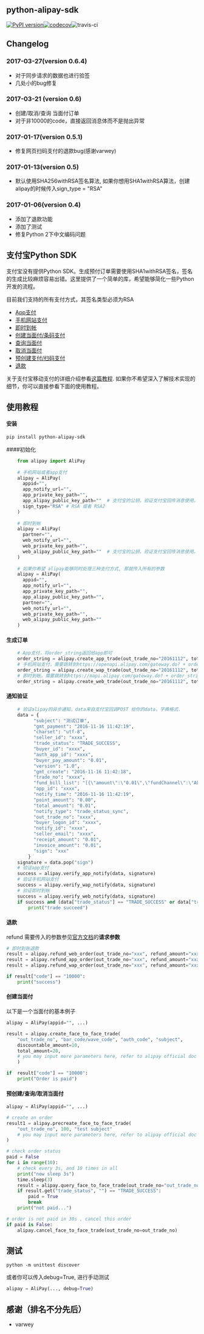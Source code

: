 ## python-alipay-sdk
[![PyPI version](https://badge.fury.io/py/python-alipay-sdk.svg)](https://badge.fury.io/py/python-alipay-sdk)[![codecov](https://codecov.io/gh/fzlee/alipay/branch/master/graph/badge.svg)](https://codecov.io/gh/fzlee/alipay)![travis-ci](https://travis-ci.org/fzlee/alipay.svg?branch=master)
## Changelog
### 2017-03-27(version 0.6.4)
* 对于同步请求的数据也进行验签
* 几处小的bug修复

### 2017-03-21 (version 0.6)
* 创建/取消/查询 当面付订单
* 对于非10000的code，直接返回消息体而不是抛出异常

### 2017-01-17(version 0.5.1)
* 修复网页扫码支付的退款bug(感谢varwey)

### 2017-01-13(version 0.5)
* 默认使用SHA256withRSA签名算法, 如果你想用SHA1withRSA算法，创建alipay的时候传入sign_type = "RSA"

### 2017-01-06(version 0.4)
* 添加了退款功能
* 添加了测试
* 修复Python 2下中文编码问题

##  支付宝Python SDK
支付宝没有提供Python SDK。生成预付订单需要使用SHA1withRSA签名，签名的生成比较麻烦容易出错。这里提供了一个简单的库，希望能够简化一些Python开发的流程。

目前我们支持的所有支付方式，其签名类型必须为RSA
* [App支付](https://doc.open.alipay.com/docs/doc.htm?treeId=193&articleId=105051&docType=1)
* [手机网站支付](https://doc.open.alipay.com/docs/doc.htm?treeId=193&articleId=105288&docType=1)
* [即时到帐](https://doc.open.alipay.com/doc2/detail?treeId=62&articleId=103566&docType=1)
* [创建当面付/条码支付](https://doc.open.alipay.com/docs/api.htm?docType=4&apiId=850)
* [查询当面付](https://doc.open.alipay.com/docs/api.htm?docType=4&apiId=757)
* [取消当面付](https://doc.open.alipay.com/docs/api.htm?docType=4&apiId=866)
* [预创建支付/扫码支付](https://doc.open.alipay.com/docs/api.htm?docType=4&apiId=862)
* [退款](https://doc.open.alipay.com/docs/api.htm?docType=4&apiId=759)

关于支付宝移动支付的详细介绍参看[这篇教程](https://ifconfiger.com/page/python-alipay-sdk). 如果你不希望深入了解技术实现的细节，你可以直接参看下面的使用教程。

## 使用教程
#### 安装

```bash
pip install python-alipay-sdk
```

####初始化
```Python
    from alipay import AliPay
    
    # 手机网站或者app支付
    alipay = AliPay(
      appid="",
      app_notify_url="", 
      app_private_key_path="", 
      app_alipay_public_key_path=""  # 支付宝的公钥，验证支付宝回传消息使用，不是你自己的公钥,
      sign_type="RSA" # RSA 或者 RSA2
    )
    
    # 即时到帐
    alipay = AliPay(
      partner="",
      web_notify_url="", 
      web_private_key_path="", 
      web_alipay_public_key_path=""  # 支付宝的公钥，验证支付宝回传消息使用，不是你自己的公钥
    )
    
    # 如果你希望 alipay能够同时处理三种支付方式, 那就传入所有的参数
    alipay = AliPay(
      appid="",
      app_notify_url="", 
      app_private_key_path="",
      app_alipay_public_key_path="",
      partner="", 
      web_notify_url="",
      web_private_key_path="", 
      web_alipay_public_key_path="" 
    )
```

#### 生成订单
```Python
    # App支付，将order_string返回给app即可
    order_string = alipay.create_app_trade(out_trade_no="20161112", total_amount="0.01", subject="测试订单")
    # 手机网站支付，需要跳转到https://openapi.alipay.com/gateway.do? + order_string
    order_string = alipay.create_wap_trade(out_trade_no="20161112", total_amount="0.01", subject="测试订单", return_url="https://example.com")
    # 即时到帐，需要跳转到https://mapi.alipay.com/gateway.do? + order_string
    order_string = alipay.create_web_trade(out_trade_no="20161112", total_amount="0.01", subject="测试订单", return_url="https://example.com")
```
#### 通知验证
```Python
    # 验证alipay的异步通知，data来自支付宝回调POST 给你的data，字典格式.
    data = {
          "subject": "测试订单",
          "gmt_payment": "2016-11-16 11:42:19",
          "charset": "utf-8",
          "seller_id": "xxxx",
          "trade_status": "TRADE_SUCCESS",
          "buyer_id": "xxxx",
          "auth_app_id": "xxxx",
          "buyer_pay_amount": "0.01",
          "version": "1.0",
          "gmt_create": "2016-11-16 11:42:18",
          "trade_no": "xxxx",
          "fund_bill_list": "[{\"amount\":\"0.01\",\"fundChannel\":\"ALIPAYACCOUNT\"}]",
          "app_id": "xxxx",
          "notify_time": "2016-11-16 11:42:19",
          "point_amount": "0.00",
          "total_amount": "0.01",
          "notify_type": "trade_status_sync",
          "out_trade_no": "xxxx",
          "buyer_logon_id": "xxxx",
          "notify_id": "xxxx",
          "seller_email": "xxxx",
          "receipt_amount": "0.01",
          "invoice_amount": "0.01",
          "sign": "xxx"
        }
    signature = data.pop("sign")
    # 验证app支付
    success = alipay.verify_app_notify(data, signature)
    # 验证手机网站支付
    success = alipay.verify_wap_notify(data, signature)
    # 验证即时到帐
    success = alipay.verify_web_notify(data, signature)
    if success and (data["trade_status"] == "TRADE_SUCCESS" or data["trade_status"] == "TRADE_FINISHED" ):
        print("trade succeed")
```

#### 退款

refund 需要传入的参数参见[官方文档](https://doc.open.alipay.com/docs/api.htm?docType=4&apiId=759)的**请求参数**

```Python
# 即时到账退款
result = alipay.refund_web_order(out_trade_no="xxx", refund_amount="xxx", ...)
result = alipay.refund_app_order(out_trade_no="xxx", refund_amount="xxx", ...)
result = alipay.refund_wap_order(out_trade_no="xxx", refund_amount="xxx", ...)

if result["code"] == "10000":
    print("success")
```

#### 创建当面付

以下是一个当面付的基本例子
```Python
alipay = AliPay(appid="", ...)

result = alipay.create_face_to_face_trade(
    "out_trade_no", "bar_code/wave_code", "auth_code", "subject",
    discountable_amount=10,
    total_amount=20,
    # you may input more parameters here, refer to alipay official doc for details
    )

if  result["code"] == "10000":
    print("Order is paid")
```

#### 预创建/查询/取消当面付
```Python
alipay = AliPay(appid="", ...)

# create an order
result1 = alipay.precreate_face_to_face_trade(
    "out_trade_no", 100, "test subject"
    # you may input more parameters here, refer to alipay official doc for details
)

# check order status
paid = False
for i in range(10):
    # check every 3s, and 10 times in all
    print("now sleep 3s")
    time.sleep(3)
    result = alipay.query_face_to_face_trade(out_trade_no="out_trade_no24")
    if result.get("trade_status", "") == "TRADE_SUCCESS":
        paid = True
        break
    print("not paid...")

# order is not paid in 30s , cancel this order
if paid is False:
    alipay.cancel_face_to_face_trade(out_trade_no=out_trade_no)
```

## 测试
```
python -m unittest discover
```

或者你可以传入debug=True, 进行手动测试
```Python
alipay = AliPay(..., debug=True)
```

## 感谢（排名不分先后）
* varwey
